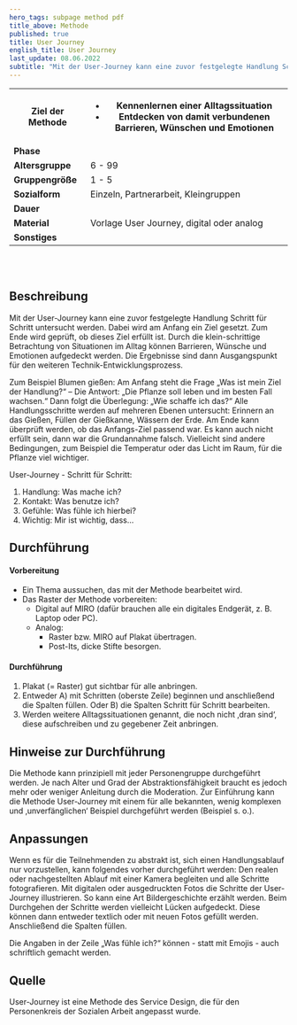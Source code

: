 ```yaml
---
hero_tags: subpage method pdf
title_above: Methode
published: true
title: User Journey
english_title: User Journey
last_update: 08.06.2022
subtitle: "Mit der User-Journey kann eine zuvor festgelegte Handlung Schritt für Schritt untersucht werden. Dabei wird am Anfang ein Ziel gesetzt. Zum Ende wird geprüft, ob dieses Ziel erfüllt ist. Durch die klein-schrittige Betrachtung von Situationen im Alltag können Barrieren, Wünsche und Emotionen aufgedeckt werden. Die Ergebnisse sind dann Ausgangspunkt für den weiteren Technik-Entwicklungsprozess."
---
```


<table class="tb">
    <tr>
        <th><strong>Ziel der Methode</strong></th>
        <th>

- Kennenlernen einer Alltagssituation
- Entdecken von damit verbundenen Barrieren, Wünschen und Emotionen  


</th>
    </tr>
    <tr>
      <td><strong>Phase</strong></td>
      <td> </td>
    </tr>
    <tr>
      <td><strong>Altersgruppe</strong></td>
      <td>6 - 99</td>
    </tr>
    <tr>
      <td><strong>Gruppengröße</strong></td>
      <td>1 - 5</td>
    </tr>
    <tr>
      <td><strong>Sozialform</strong></td>
      <td>Einzeln, Partnerarbeit, Kleingruppen</td>
    </tr>
    <tr>
      <td><strong>Dauer</strong></td>
      <td>
      </td>
    </tr>
    <tr>
      <td><strong>Material</strong></td>
      <td>Vorlage User Journey, digital oder analog</td>
    </tr>
    <tr>
      <td><strong>Sonstiges</strong></td>
      <td>
</td>
</tr>
</table>

<br><br>

## Beschreibung

Mit der User-Journey kann eine zuvor festgelegte Handlung Schritt für Schritt untersucht werden. Dabei wird am Anfang ein Ziel gesetzt. Zum Ende wird geprüft, ob dieses Ziel erfüllt ist. Durch die klein-schrittige Betrachtung von Situationen im Alltag können Barrieren, Wünsche und Emotionen aufgedeckt werden. Die Ergebnisse sind dann Ausgangspunkt für den weiteren Technik-Entwicklungsprozess.

Zum Beispiel Blumen gießen: Am Anfang steht die Frage „Was ist mein Ziel der Handlung?“ – Die Antwort: „Die Pflanze soll leben und im besten Fall wachsen.“ Dann folgt die Überlegung: „Wie schaffe ich das?“ Alle Handlungsschritte werden auf mehreren Ebenen untersucht: Erinnern an das Gießen, Füllen der Gießkanne, Wässern der Erde. Am Ende kann überprüft werden, ob das Anfangs-Ziel passend war. Es kann auch nicht erfüllt sein, dann war die Grundannahme falsch. Vielleicht sind andere Bedingungen, zum Beispiel die Temperatur oder das Licht im Raum, für die Pflanze viel wichtiger.

User-Journey - Schritt für Schritt:

1. Handlung: Was mache ich?
2. Kontakt: Was benutze ich?
3. Gefühle: Was fühle ich hierbei?
4. Wichtig: Mir ist wichtig, dass...

## Durchführung

#### Vorbereitung

- Ein Thema aussuchen, das mit der Methode bearbeitet wird.
- Das Raster der Methode vorbereiten:
  - Digital auf MIRO (dafür brauchen alle ein digitales Endgerät, z. B. Laptop oder PC).
  - Analog:
    - Raster bzw. MIRO auf Plakat übertragen.
    - Post-Its, dicke Stifte besorgen.

#### Durchführung

1. Plakat (= Raster) gut sichtbar für alle anbringen.
2. Entweder A) mit Schritten (oberste Zeile) beginnen und anschließend die Spalten füllen. Oder B) die Spalten Schritt für Schritt bearbeiten.
3. Werden weitere Alltagssituationen genannt, die noch nicht ‚dran sind‘, diese aufschreiben und zu gegebener Zeit anbringen.

## Hinweise zur Durchführung

Die Methode kann prinzipiell mit jeder Personengruppe durchgeführt werden. Je nach Alter und Grad der Abstraktionsfähigkeit braucht es jedoch mehr oder weniger Anleitung durch die Moderation.
Zur Einführung kann die Methode User-Journey mit einem für alle bekannten, wenig komplexen und ‚unverfänglichen‘ Beispiel durchgeführt werden (Beispiel s. o.).

## Anpassungen

Wenn es für die Teilnehmenden zu abstrakt ist, sich einen Handlungsablauf nur vorzustellen, kann folgendes vorher durchgeführt werden:
Den realen oder nachgestellten Ablauf mit einer Kamera begleiten und alle Schritte fotografieren. Mit digitalen oder ausgedruckten Fotos die Schritte der User-Journey illustrieren. So kann eine Art Bildergeschichte erzählt werden. Beim Durchgehen der Schritte werden vielleicht Lücken aufgedeckt. Diese können dann entweder textlich oder mit neuen Fotos gefüllt werden. Anschließend die Spalten füllen.

Die Angaben in der Zeile „Was fühle ich?“ können - statt mit Emojis - auch schriftlich gemacht werden.

## Quelle

User-Journey ist eine Methode des Service Design, die für den Personenkreis der Sozialen Arbeit angepasst wurde.
